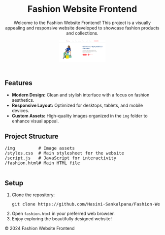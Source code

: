 <!DOCTYPE html>
<html lang="en">
<head>
    <meta charset="UTF-8">
    <meta name="viewport" content="width=device-width, initial-scale=1.0">
</head>
<body>
    <header>
        <h1>Fashion Website Frontend</h1>
        <p>Welcome to the Fashion Website Frontend! This project is a visually appealing and responsive website developed to showcase fashion products and collections.</p>
       <img src="https://github.com/Hasini-Sankalpana/Fashion-Website-Frontend/blob/main/img/fashion.png" alt="Fashion Website" style="max-width: 150px; display: block; margin: 0 auto;">
    </header>
    <main>
        <section>
            <h2>Features</h2>
            <ul>
                <li><strong>Modern Design:</strong> Clean and stylish interface with a focus on fashion aesthetics.</li>
                <li><strong>Responsive Layout:</strong> Optimized for desktops, tablets, and mobile devices.</li>
                <li><strong>Custom Assets:</strong> High-quality images organized in the <code>img</code> folder to enhance visual appeal.</li>
            </ul>
        </section>
        <section>
            <h2>Project Structure</h2>
            <pre>
/img         # Image assets
/styles.css  # Main stylesheet for the website
/script.js   # JavaScript for interactivity
/fashion.html# Main HTML file
            </pre>
        </section>
        <section>
            <h2>Setup</h2>
            <ol>
                <li>Clone the repository:</li>
                <pre>git clone https://github.com/Hasini-Sankalpana/Fashion-Website-Frontend.git</pre>
                <li>Open <code>fashion.html</code> in your preferred web browser.</li>
                <li>Enjoy exploring the beautifully designed website!</li>
            </ol>
        </section>
    </main>
    <footer>
        <p>&copy; 2024 Fashion Website Frontend</p>
    </footer>
</body>
</html>


